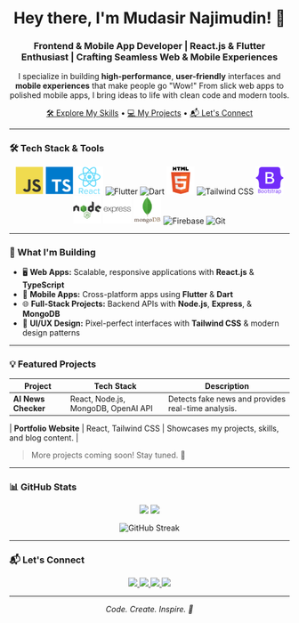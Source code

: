 <h1 align="center">Hey there, I'm Mudasir Najimudin! 👋</h1>
<h3 align="center">Frontend & Mobile App Developer | React.js & Flutter Enthusiast | Crafting Seamless Web & Mobile Experiences</h3>

<p align="center">
  I specialize in building <b>high-performance</b>, <b>user-friendly</b> interfaces and <b>mobile experiences</b> that make people go "Wow!" From slick web apps to polished mobile apps, I bring ideas to life with clean code and modern tools.
</p>

<p align="center">
  <a href="#skills">🛠 Explore My Skills</a> • <a href="#projects">💻 My Projects</a> • <a href="#connect">📬 Let's Connect</a>
</p>

---

### 🛠️ Tech Stack & Tools

<p align="center">
  <img src="https://raw.githubusercontent.com/devicons/devicon/master/icons/javascript/javascript-original.svg" alt="JavaScript" width="50" height="50"/>
  <img src="https://raw.githubusercontent.com/devicons/devicon/master/icons/typescript/typescript-original.svg" alt="TypeScript" width="50" height="50"/>
  <img src="https://raw.githubusercontent.com/devicons/devicon/master/icons/react/react-original-wordmark.svg" alt="React" width="50" height="50"/>
  <img src="https://www.vectorlogo.zone/logos/flutterio/flutterio-icon.svg" alt="Flutter" width="50" height="50"/>
  <img src="https://www.vectorlogo.zone/logos/dartlang/dartlang-icon.svg" alt="Dart" width="50" height="50"/>
  <img src="https://raw.githubusercontent.com/devicons/devicon/master/icons/html5/html5-original-wordmark.svg" alt="HTML5" width="50" height="50"/>
  <img src="https://www.vectorlogo.zone/logos/tailwindcss/tailwindcss-icon.svg" alt="Tailwind CSS" width="50" height="50"/>
  <img src="https://raw.githubusercontent.com/devicons/devicon/master/icons/bootstrap/bootstrap-plain-wordmark.svg" alt="Bootstrap" width="50" height="50"/>
  <img src="https://raw.githubusercontent.com/devicons/devicon/master/icons/nodejs/nodejs-original-wordmark.svg" alt="Node.js" width="50" height="50"/>
  <img src="https://raw.githubusercontent.com/devicons/devicon/master/icons/express/express-original-wordmark.svg" alt="Express" width="50" height="50"/>
  <img src="https://raw.githubusercontent.com/devicons/devicon/master/icons/mongodb/mongodb-original-wordmark.svg" alt="MongoDB" width="50" height="50"/>
  <img src="https://www.vectorlogo.zone/logos/firebase/firebase-icon.svg" alt="Firebase" width="50" height="50"/>
  <img src="https://www.vectorlogo.zone/logos/git-scm/git-scm-icon.svg" alt="Git" width="50" height="50"/>
</p>

---

### 🚀 What I'm Building

- 🖥 **Web Apps:** Scalable, responsive applications with **React.js** & **TypeScript**  
- 📱 **Mobile Apps:** Cross-platform apps using **Flutter** & **Dart**  
- 🌐 **Full-Stack Projects:** Backend APIs with **Node.js**, **Express**, & **MongoDB**  
- 🎨 **UI/UX Design:** Pixel-perfect interfaces with **Tailwind CSS** & modern design patterns  

---

### 💡 Featured Projects

| Project | Tech Stack | Description |
|---------|------------|-------------|
| **AI News Checker** | React, Node.js, MongoDB, OpenAI API | Detects fake news and provides real-time analysis. |

| **Portfolio Website** | React, Tailwind CSS | Showcases my projects, skills, and blog content. |

> More projects coming soon! Stay tuned. 🚀

---

### 📊 GitHub Stats

<p align="center">
  <img src="https://github-readme-stats.vercel.app/api?username=mu534&show_icons=true&theme=tokyonight" width="48%" />
  <img src="https://github-readme-stats.vercel.app/api/top-langs/?username=mu534&layout=compact&theme=tokyonight" width="48%" />
</p>
<p align="center">
  <img src="https://github-readme-streak-stats.herokuapp.com/?user=mu534&theme=tokyonight" alt="GitHub Streak" />
</p>

---

### 📬 Let's Connect

<p align="center">
  <a href="https://www.linkedin.com/in/mudasir-najimudin-127064328" target="_blank">
    <img src="https://img.shields.io/badge/LinkedIn-0077B5?style=for-the-badge&logo=linkedin&logoColor=white" />
  </a>
  <a href="https://www.facebook.com/mudassir.najmuddiin" target="_blank">
    <img src="https://img.shields.io/badge/Facebook-1877F2?style=for-the-badge&logo=facebook&logoColor=white" />
  </a>
  <a href="https://www.instagram.com/n_mudasir_n" target="_blank">
    <img src="https://img.shields.io/badge/Instagram-E4405F?style=for-the-badge&logo=instagram&logoColor=white" />
  </a>
  <a href="mailto:mudassirnajimuddin@gmail.com">
    <img src="https://img.shields.io/badge/Email-D14836?style=for-the-badge&logo=gmail&logoColor=white" />
  </a>
</p>

---

<p align="center">
  <i>Code. Create. Inspire. 🚀</i>
</p>
